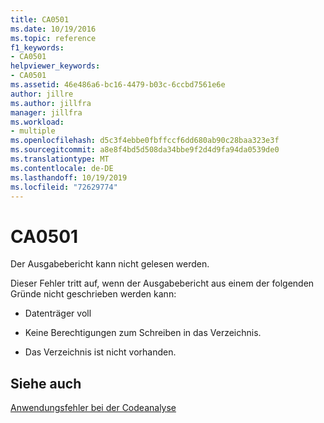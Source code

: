 ```yaml
---
title: CA0501
ms.date: 10/19/2016
ms.topic: reference
f1_keywords:
- CA0501
helpviewer_keywords:
- CA0501
ms.assetid: 46e486a6-bc16-4479-b03c-6ccbd7561e6e
author: jillre
ms.author: jillfra
manager: jillfra
ms.workload:
- multiple
ms.openlocfilehash: d5c3f4ebbe0fbffccf6dd680ab90c28baa323e3f
ms.sourcegitcommit: a8e8f4bd5d508da34bbe9f2d4d9fa94da0539de0
ms.translationtype: MT
ms.contentlocale: de-DE
ms.lasthandoff: 10/19/2019
ms.locfileid: "72629774"
---
```

# <a name="ca0501"></a>CA0501
Der Ausgabebericht kann nicht gelesen werden.

Dieser Fehler tritt auf, wenn der Ausgabebericht aus einem der folgenden Gründe nicht geschrieben werden kann:

- Datenträger voll

- Keine Berechtigungen zum Schreiben in das Verzeichnis.

- Das Verzeichnis ist nicht vorhanden.

## <a name="see-also"></a>Siehe auch
[Anwendungsfehler bei der Codeanalyse](../code-quality/code-analysis-application-errors.md)
